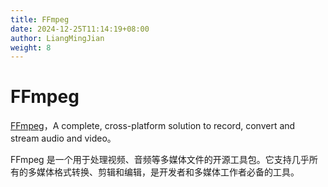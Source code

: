 ```yaml
---
title: FFmpeg
date: 2024-12-25T11:14:19+08:00
author: LiangMingJian
weight: 8
---
```


# FFmpeg

[FFmpeg](https://ffmpeg.org/)，A complete, cross-platform solution to record, convert and stream audio and video。

FFmpeg 是一个用于处理视频、音频等多媒体文件的开源工具包。它支持几乎所有的多媒体格式转换、剪辑和编辑，是开发者和多媒体工作者必备的工具。

